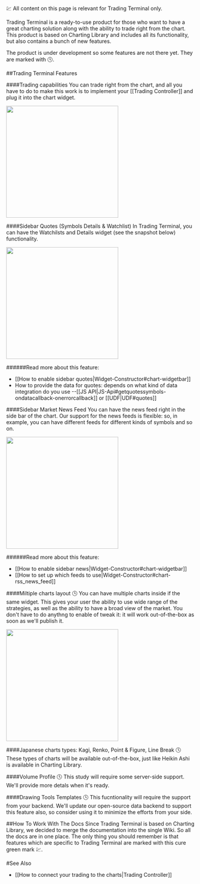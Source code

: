 :chart: All content on this page is relevant for Trading Terminal only.

Trading Terminal is a ready-to-use product for those who want to have a great charting solution along with the ability to trade right from the chart. This product is based on Charting Library and includes all its functionality, but also contains a bunch of new features.

The product is under development so some features are not there yet. They are marked with :clock4:.

##Trading Terminal Features

####Trading capabilities
You can trade right from the chart, and all you have to do to make this work is to implement your [[Trading Controller]] and plug it into the chart widget.

<a href="https://www.dropbox.com/s/6ttw7a7tl6ipt27/tt_trading.png?dl=0" target="_blank"><img src="https://www.dropbox.com/s/6ttw7a7tl6ipt27/tt_trading.png?dl=1" width="300"/></a>

####Sidebar Quotes (Symbols Details & Watchlist)
In Trading Terminal, you can have the Watchilsts and Details widget (see the snapshot below) functionality.

<a href="https://www.dropbox.com/s/hrs6l0ejwgvw0mr/tt_top.png?dl=0" target="_blank"><img src="https://www.dropbox.com/s/hrs6l0ejwgvw0mr/tt_top.png?dl=1" width="300"/></a>

######Read more about this feature:
  * [[How to enable sidebar quotes|Widget-Constructor#chart-widgetbar]]
  * How to provide the data for quotes: depends on what kind of data integration do you use --[[JS API|JS-Api#getquotessymbols-ondatacallback-onerrorcallback]] or [[UDF|UDF#quotes]]

####Sidebar Market News Feed
You can have the news feed right in the side bar of the chart. Our support for the news feeds is flexible: so, in example, you can have different feeds for different kinds of symbols and so on.

<a href="https://www.dropbox.com/s/qa7f42mszeexf96/tt_bottom.png?dl=0" target="_blank"><img src="https://www.dropbox.com/s/qa7f42mszeexf96/tt_bottom.png?dl=1" width="300"/></a>

######Read more about this feature:
  * [[How to enable sidebar news|Widget-Constructor#chart-widgetbar]]
  * [[How to set up which feeds to use|Widget-Constructor#chart-rss_news_feed]]

####Miltiple charts layout :clock4:
You can have multiple charts inside if the same widget. This gives your user the ability to use wide range of the strategies, as well as the ability to have a broad view of the market. You don't have to do anythng to enable of tweak it: it will work out-of-the-box as soon as we'll publish it.

<a href="https://www.dropbox.com/s/ev65w402f2n7hpw/tt_charts.png?dl=0" target="_blank"><img src="https://www.dropbox.com/s/ev65w402f2n7hpw/tt_charts.png?dl=1" width="300"/></a>

####Japanese charts types: Kagi, Renko, Point & Figure, Line Break :clock4:
These types of charts will be available out-of-the-box, just like Heikin Ashi is available in Charting Library.

####Volume Profile :clock4:
This study will require some server-side support. We'll provide more detals when it's ready.

####Drawing Tools Templates :clock4: 
This fucntionality will require the support from your backend. We'll update our open-source data backend to support this feature also, so consider using it to minimize the efforts from your side.

##How To Work With The Docs
Since Trading Terminal is based on Charting Library, we decided to merge the documentation into the single Wiki. So all the docs are in one place. The only thing you should remember is that features which are specific to Trading Terminal are marked with this cure green mark :chart:.


#See Also
  * [[How to connect your trading to the charts|Trading Controller]] 